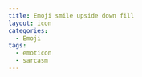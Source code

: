 ```yaml
---
title: Emoji smile upside down fill
layout: icon
categories:
  - Emoji
tags:
  - emoticon
  - sarcasm
---
```

